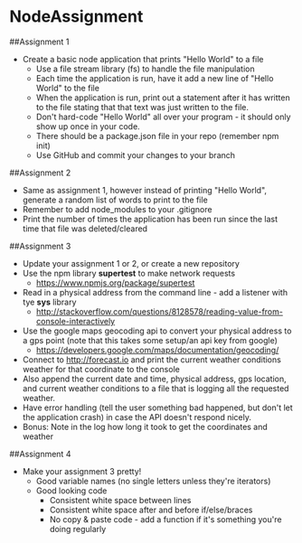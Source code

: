NodeAssignment
==============

##Assignment 1
* Create a basic node application that prints "Hello World" to a file
	* Use a file stream library (fs) to handle the file manipulation
	* Each time the application is run, have it add a new line of "Hello World" to the file
	* When the application is run, print out a statement after it has written to the file stating that that text was just written to the file.
	* Don't hard-code "Hello World" all over your program - it should only show up once in your code.
	* There should be a package.json file in your repo (remember npm init)
	* Use GitHub and commit your changes to your branch


##Assignment 2

* Same as assignment 1, however instead of printing "Hello World", generate a random list of words to print to the file
* Remember to add node_modules to your .gitignore
* Print the number of times the application has been run since the last time that file was deleted/cleared


##Assignment 3
* Update your assignment 1 or 2, or create a new repository
* Use the npm library **supertest** to make network requests
	* <https://www.npmjs.org/package/supertest> 
* Read in a physical address from the command line - add a listener with tye **sys** library
	* <http://stackoverflow.com/questions/8128578/reading-value-from-console-interactively>
* Use the google maps geocoding api to convert your physical address to a gps point (note that this takes some setup/an api key from google)
	* <https://developers.google.com/maps/documentation/geocoding/>
* Connect to <http://forecast.io> and print the current weather conditions weather for that coordinate to the console
* Also append the current date and time, physical address, gps location, and current weather conditions to a file that is logging all the requested weather.
* Have error handling (tell the user something bad happened, but don't let the application crash) in case the API doesn't respond nicely.
* Bonus: Note in the log how long it took to get the coordinates and weather

##Assignment 4
* Make your assignment 3 pretty!
	* Good variable names (no single letters unless they're iterators)
	* Good looking code
		* Consistent white space between lines
		* Consistent white space after and before if/else/braces 
		* No copy & paste code - add a function if it's something you're doing regularly
